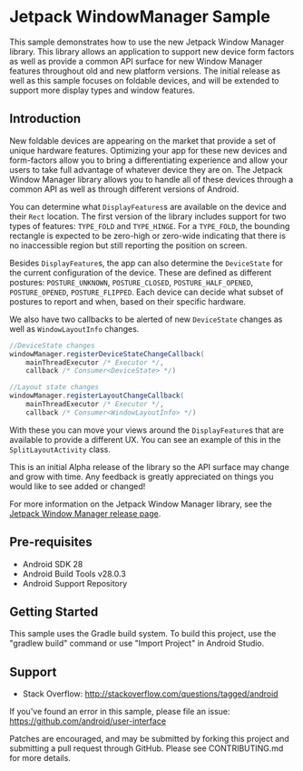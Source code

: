 
Jetpack WindowManager Sample
===================================

This sample demonstrates how to use the new Jetpack Window Manager library.
This library allows an application to support new device form factors as well as
provide a common API surface for new Window Manager features throughout old and
new platform versions. The initial release as well as this sample focuses on
foldable devices, and will be extended to support more display types and window
features.

Introduction
------------

New foldable devices are appearing on the market that provide a set of unique
hardware features. Optimizing your app for these new devices and form-factors
allow you to bring a differentiating experience and allow your users to take
full advantage of whatever device they are on. The Jetpack Window Manager
library allows you to handle all of these devices through a common API as well
as through different versions of Android.

You can determine what `DisplayFeatures`s are available on the device and their
`Rect` location. The first version of the library includes support for two types
of features: `TYPE_FOLD` and `TYPE_HINGE`. For a `TYPE_FOLD`, the bounding
rectangle is expected to be zero-high or zero-wide indicating that there is no
inaccessible region but still reporting the position on screen.

Besides `DisplayFeature`s, the app can also determine the `DeviceState` for the
current configuration of the device. These are defined as different postures:
`POSTURE_UNKNOWN`, `POSTURE_CLOSED`, `POSTURE_HALF_OPENED`, `POSTURE_OPENED`,
`POSTURE_FLIPPED`. Each device can decide what subset of postures to report and
when, based on their specific hardware.

We also have two callbacks to be alerted of new `DeviceState` changes as well
as `WindowLayoutInfo` changes.

``` java
//DeviceState changes
windowManager.registerDeviceStateChangeCallback(
    mainThreadExecutor /* Executor */,
    callback /* Consumer<DeviceState> */)

//Layout state changes
windowManager.registerLayoutChangeCallback(
    mainThreadExecutor /* Executor */,
    callback /* Consumer<WindowLayoutInfo> */)

```
With these you can move your views around the `DisplayFeature`s that are
available to provide a different UX. You can see an example of this in the
`SplitLayoutActivity` class.

This is an initial Alpha release of the library so the API surface may change
and grow with time. Any feedback is greatly appreciated on things you would
like to see added or changed!

For more information on the Jetpack Window Manager library, see the
[Jetpack Window Manager release page][1].

[1]: https://developer.android.com/jetpack/androidx/releases/window

Pre-requisites
--------------

- Android SDK 28
- Android Build Tools v28.0.3
- Android Support Repository

Getting Started
---------------

This sample uses the Gradle build system. To build this project, use the
"gradlew build" command or use "Import Project" in Android Studio.

Support
-------

- Stack Overflow: http://stackoverflow.com/questions/tagged/android

If you've found an error in this sample, please file an issue:
https://github.com/android/user-interface

Patches are encouraged, and may be submitted by forking this project and
submitting a pull request through GitHub. Please see CONTRIBUTING.md for more details.
